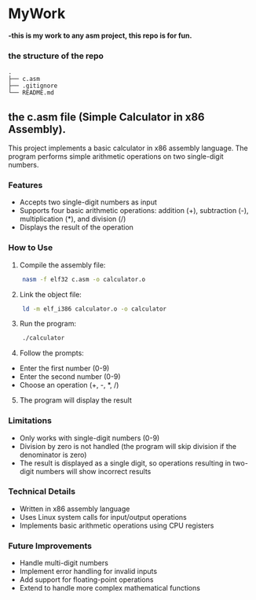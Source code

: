 # MyWork

**-this is my work to any asm project, this repo is for fun.**

### the structure of the repo

```
.
├── c.asm
├── .gitignore
└── README.md
```

## the c.asm file (Simple Calculator in x86 Assembly).

This project implements a basic calculator in x86 assembly language. The program performs simple arithmetic operations on two single-digit numbers.

### Features

- Accepts two single-digit numbers as input
- Supports four basic arithmetic operations: addition (+), subtraction (-), multiplication (*), and division (/)
- Displays the result of the operation

### How to Use

1. Compile the assembly file:
```sh
    nasm -f elf32 c.asm -o calculator.o  
```

2. Link the object file:
```sh
    ld -m elf_i386 calculator.o -o calculator 
```

3. Run the program:
```sh
    ./calculator
```

4. Follow the prompts:
- Enter the first number (0-9)
- Enter the second number (0-9)
- Choose an operation (+, -, *, /)

5. The program will display the result

### Limitations

- Only works with single-digit numbers (0-9)
- Division by zero is not handled (the program will skip division if the denominator is zero)
- The result is displayed as a single digit, so operations resulting in two-digit numbers will show incorrect results

### Technical Details

- Written in x86 assembly language
- Uses Linux system calls for input/output operations
- Implements basic arithmetic operations using CPU registers

### Future Improvements

- Handle multi-digit numbers
- Implement error handling for invalid inputs
- Add support for floating-point operations
- Extend to handle more complex mathematical functions